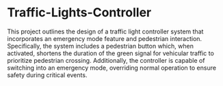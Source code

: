# Traffic-Lights-Controller
This project outlines the design of a traffic light controller system that incorporates an emergency mode feature and pedestrian interaction. Specifically, the system includes a pedestrian button which, when activated, shortens the duration of the green signal for vehicular traffic to prioritize pedestrian crossing. Additionally, the controller is capable of switching into an emergency mode, overriding normal operation to ensure safety during critical events.
